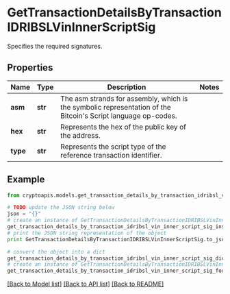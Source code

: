 # GetTransactionDetailsByTransactionIDRIBSLVinInnerScriptSig

Specifies the required signatures.

## Properties
Name | Type | Description | Notes
------------ | ------------- | ------------- | -------------
**asm** | **str** | The asm strands for assembly, which is the symbolic representation of the Bitcoin&#39;s Script language op-codes. | 
**hex** | **str** | Represents the hex of the public key of the address. | 
**type** | **str** | Represents the script type of the reference transaction identifier. | 

## Example

```python
from cryptoapis.models.get_transaction_details_by_transaction_idribsl_vin_inner_script_sig import GetTransactionDetailsByTransactionIDRIBSLVinInnerScriptSig

# TODO update the JSON string below
json = "{}"
# create an instance of GetTransactionDetailsByTransactionIDRIBSLVinInnerScriptSig from a JSON string
get_transaction_details_by_transaction_idribsl_vin_inner_script_sig_instance = GetTransactionDetailsByTransactionIDRIBSLVinInnerScriptSig.from_json(json)
# print the JSON string representation of the object
print GetTransactionDetailsByTransactionIDRIBSLVinInnerScriptSig.to_json()

# convert the object into a dict
get_transaction_details_by_transaction_idribsl_vin_inner_script_sig_dict = get_transaction_details_by_transaction_idribsl_vin_inner_script_sig_instance.to_dict()
# create an instance of GetTransactionDetailsByTransactionIDRIBSLVinInnerScriptSig from a dict
get_transaction_details_by_transaction_idribsl_vin_inner_script_sig_form_dict = get_transaction_details_by_transaction_idribsl_vin_inner_script_sig.from_dict(get_transaction_details_by_transaction_idribsl_vin_inner_script_sig_dict)
```
[[Back to Model list]](../README.md#documentation-for-models) [[Back to API list]](../README.md#documentation-for-api-endpoints) [[Back to README]](../README.md)


